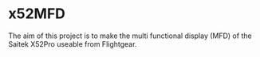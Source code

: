 x52MFD
======

The aim of this project is to make the multi functional display (MFD) of the Saitek X52Pro useable from Flightgear.
